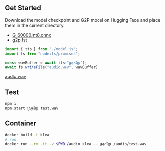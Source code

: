 ## Get Started

Download the model checkpoint and G2P model on Hugging Face and place them in the current directory.

- [G_60000.int8.onnx](https://huggingface.co/spaces/seanghay/KLEA/resolve/main/G_60000.int8.onnx)
- [g2p.fst](https://huggingface.co/spaces/seanghay/KLEA/resolve/main/g2p.fst)

```javascript
import { tts } from "./model.js";
import fs from "node:fs/promises";

const wavBuffer = await tts("ស្រុកខ្មែរ");
await fs.writeFile("audio.wav", wavBuffer);
```

[audio.wav](./audio.wav)

## Test

```bash
npm i
npm start ស្រុកខ្មែរ test.wav
```

## Container

```bash
docker build -t klea
# run
docker run --rm -it -v $PWD:/audio klea -- ស្រុកខ្មែរ /audio/test.wav
```

